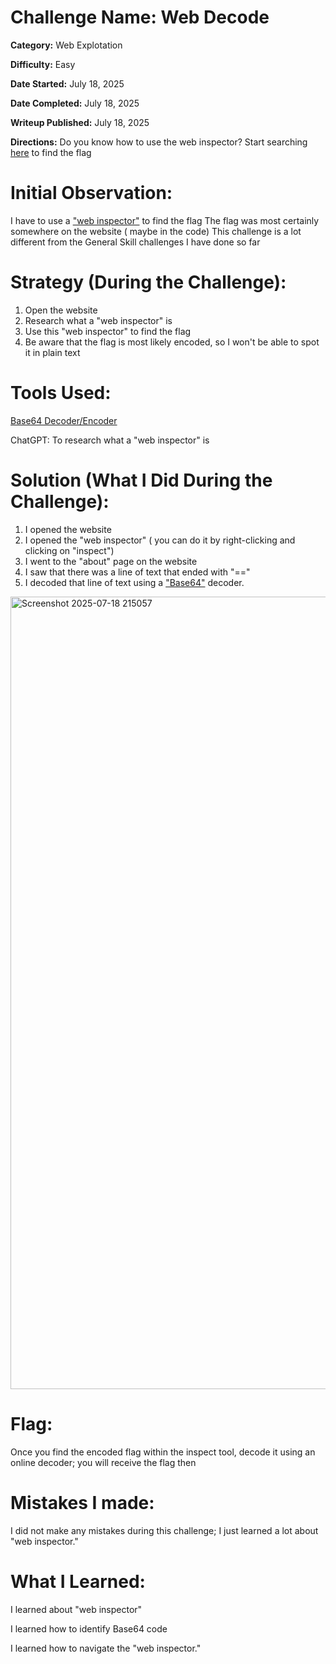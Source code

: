 # Challenge Name: Web Decode

**Category:** Web Explotation 

**Difficulty:** Easy

**Date Started:** July 18, 2025

**Date Completed:** July 18, 2025

**Writeup Published:** July 18, 2025

**Directions:**  Do you know how to use the web inspector? Start searching [here](http://titan.picoctf.net:50759/) to find the flag


 # Initial Observation: 
I have to use a ["web inspector"](https://wpengine.com/resources/how-to-inspect-a-website/) to find the flag
The flag was most certainly somewhere on the website ( maybe in the code) 
This challenge is a lot different from the General Skill challenges I have done so far

 # Strategy (During the Challenge):
1. Open the website
2. Research what a "web inspector" is
3. Use this "web inspector" to find the flag
4. Be aware that the flag is most likely encoded, so I won't be able to spot it in plain text

 # Tools Used:

[ Base64 Decoder/Encoder](https://www.base64decode.org/)

ChatGPT: To research what a "web inspector" is

# Solution (What I Did During the Challenge): 
1. I opened the website
2. I opened the "web inspector" ( you can do it by right-clicking and clicking on "inspect")
3. I went to the "about" page on the website
4. I saw that there was a line of text that ended with "=="
5. I decoded that line of text using a ["Base64"](https://wpengine.com/resources/how-to-inspect-a-website/) decoder.
<img width="822" height="1268" alt="Screenshot 2025-07-18 215057" src="https://github.com/user-attachments/assets/44515532-1fe2-46db-b44d-8bc5419f657f" />


# Flag: 

Once you find the encoded flag within the inspect tool, decode it using an online decoder; you will receive the flag then

# Mistakes I made:

I did not make any mistakes during this challenge; I just learned a lot about "web inspector."
   
# What I Learned:
I learned about "web inspector"

I learned how to identify Base64 code

I learned how to navigate the "web inspector." 

